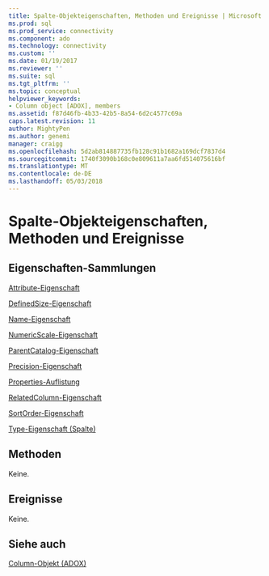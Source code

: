 ```yaml
---
title: Spalte-Objekteigenschaften, Methoden und Ereignisse | Microsoft Docs
ms.prod: sql
ms.prod_service: connectivity
ms.component: ado
ms.technology: connectivity
ms.custom: ''
ms.date: 01/19/2017
ms.reviewer: ''
ms.suite: sql
ms.tgt_pltfrm: ''
ms.topic: conceptual
helpviewer_keywords:
- Column object [ADOX], members
ms.assetid: f87d46fb-4b33-42b5-8a54-6d2c4577c69a
caps.latest.revision: 11
author: MightyPen
ms.author: genemi
manager: craigg
ms.openlocfilehash: 5d2ab814887735fb128c91b1682a169dcf7837d4
ms.sourcegitcommit: 1740f3090b168c0e809611a7aa6fd514075616bf
ms.translationtype: MT
ms.contentlocale: de-DE
ms.lasthandoff: 05/03/2018
---
```

# <a name="column-object-properties-methods-and-events"></a>Spalte-Objekteigenschaften, Methoden und Ereignisse
## <a name="propertiescollections"></a>Eigenschaften-Sammlungen  
 [Attribute-Eigenschaft](../../../ado/reference/adox-api/attributes-property-adox.md)  
  
 [DefinedSize-Eigenschaft](../../../ado/reference/adox-api/definedsize-property-adox.md)  
  
 [Name-Eigenschaft](../../../ado/reference/adox-api/name-property-adox.md)  
  
 [NumericScale-Eigenschaft](../../../ado/reference/adox-api/numericscale-property-adox.md)  
  
 [ParentCatalog-Eigenschaft](../../../ado/reference/adox-api/parentcatalog-property-adox.md)  
  
 [Precision-Eigenschaft](../../../ado/reference/adox-api/precision-property-adox.md)  
  
 [Properties-Auflistung](../../../ado/reference/ado-api/properties-collection-ado.md)  
  
 [RelatedColumn-Eigenschaft](../../../ado/reference/adox-api/relatedcolumn-property-adox.md)  
  
 [SortOrder-Eigenschaft](../../../ado/reference/adox-api/sortorder-property-adox.md)  
  
 [Type-Eigenschaft (Spalte)](../../../ado/reference/adox-api/type-property-column-adox.md)  
  
## <a name="methods"></a>Methoden  
 Keine.  
  
## <a name="events"></a>Ereignisse  
 Keine.  
  
## <a name="see-also"></a>Siehe auch  
 [Column-Objekt (ADOX)](../../../ado/reference/adox-api/column-object-adox.md)
